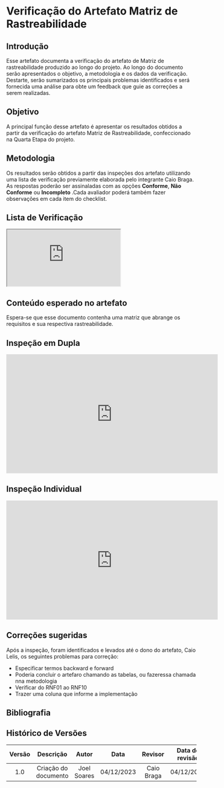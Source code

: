 # **Verificação do Artefato Matriz de Rastreabilidade**

## **Introdução**

Esse artefato documenta a verificação do artefato de Matriz de rastreabilidade produzido ao longo do projeto. Ao longo do documento serão apresentados o objetivo, a metodologia e os dados da verificação. Destarte, serão sumarizados os principais problemas  identificados e será fornecida uma análise para obte um feedback que guie as correções a serem realizadas.

## **Objetivo**

A principal função desse artefato é apresentar os resultados obtidos a partir da verificação do artefato Matriz de Rastreabilidade, confeccionado na Quarta Etapa do projeto.

## **Metodologia**

Os resultados serão obtidos a partir das inspeções dos artefato utilizando uma lista de verificação previamente elaborada pelo integrante Caio Braga. As respostas poderão ser assinaladas com as opções **Conforme**, **Não Conforme** ou **Incompleto** .Cada avaliador poderá também fazer observações em cada item do checklist.

## **Lista de Verificação**

<iframe src="https://docs.google.com/spreadsheets/d/e/2PACX-1vRCNyoZrr0ipXKdhcSYsW5_vAExZ4GaZ8mlkLZqjgnF9H0D7TYEyGbbGHYCwbYayjmg6RCvPlHhrsUG/pubhtml?gid=2065870682&amp;single=true&amp;widget=true&amp;headers=false"></iframe>

## **Conteúdo esperado no artefato**
Espera-se que esse documento contenha uma matriz que abrange os requisitos e sua respectiva rastreabilidade.

## **Inspeção em Dupla**


<iframe width="560" height="315" src="https://www.youtube.com/embed/DPvteaq0rTU" title="Reunião REQ Matriz de Rastreabilidade" frameborder="0" allow="accelerometer; autoplay; clipboard-write; encrypted-media; gyroscope; picture-in-picture; web-share" allowfullscreen></iframe>


## **Inspeção Individual** 
<iframe width="560" height="315" src="https://www.youtube.com/embed/wkC4mUpM8Q8" title="Individual REQ Matriz de rastreabilidade" frameborder="0" allow="accelerometer; autoplay; clipboard-write; encrypted-media; gyroscope; picture-in-picture; web-share" allowfullscreen></iframe>



## **Correções sugeridas**

Após a inspeção, foram identificados e levados até o dono do artefato, Caio Lelis, os seguintes problemas para correção:

- Especificar termos backward e forward
- Poderia concluir o artefaro chamando as tabelas, ou fazeressa chamada nna metodologia 
- Verificar do RNF01 ao RNF10
- Trazer uma coluna que informe a implementação

## **Bibliografia**

>
>
>

## **Histórico de Versões**

| Versão |          Descrição              |     Autor      |      Data      |   Revisor     |    Data de revisão    |  
|:------:|:-------------------------------:|:--------------:|:--------------:|:-------------:|:---------------------:|
|  1.0   | Criação do documento  |  Joel Soares  |   04/12/2023   | Caio Braga |  04/12/2023 |